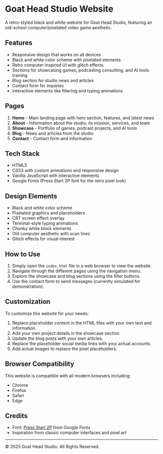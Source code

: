# Goat Head Studio Website

A retro-styled black and white website for Goat Head Studio, featuring an old-school computer/pixelated video game aesthetic.

## Features

- Responsive design that works on all devices
- Black and white color scheme with pixelated elements
- Retro computer-inspired UI with glitch effects
- Sections for showcasing games, podcasting consulting, and AI tools training
- Blog section for studio news and articles
- Contact form for inquiries
- Interactive elements like filtering and typing animations

## Pages

1. **Home** - Main landing page with hero section, features, and latest news
2. **About** - Information about the studio, its mission, services, and team
3. **Showcase** - Portfolio of games, podcast projects, and AI tools
4. **Blog** - News and articles from the studio
5. **Contact** - Contact form and information

## Tech Stack

- HTML5
- CSS3 with custom animations and responsive design
- Vanilla JavaScript with interactive elements
- Google Fonts (Press Start 2P font for the retro pixel look)

## Design Elements

- Black and white color scheme
- Pixelated graphics and placeholders
- CRT screen effect overlay
- Terminal-style typing animations
- Chunky white block elements
- Old computer aesthetic with scan lines
- Glitch effects for visual interest

## How to Use

1. Simply open the `index.html` file in a web browser to view the website.
2. Navigate through the different pages using the navigation menu.
3. Explore the showcase and blog sections using the filter buttons.
4. Use the contact form to send messages (currently simulated for demonstration).

## Customization

To customize this website for your needs:

1. Replace placeholder content in the HTML files with your own text and information.
2. Add your own project details in the showcase section.
3. Update the blog posts with your own articles.
4. Replace the placeholder social media links with your actual accounts.
5. Add actual images to replace the pixel placeholders.

## Browser Compatibility

This website is compatible with all modern browsers including:
- Chrome
- Firefox
- Safari
- Edge

## Credits

- Font: [Press Start 2P](https://fonts.google.com/specimen/Press+Start+2P) from Google Fonts
- Inspiration from classic computer interfaces and pixel art

---

© 2025 Goat Head Studio. All Rights Reserved. 